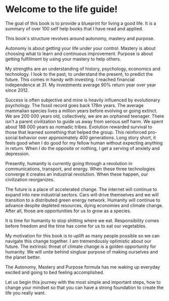 # Welcome to the life guide!


The goal of this book is to provide a blueprint for living a good life. It is a summary of over 100 self help books that I have read and applied.

This book's structure revolves around autonomy, mastery and purpose.

Autonomy is about getting your life under your control. Mastery is about choosing what to learn and continuous improvement. 
Purpose is about getting fulfillment by using your mastery to help others. 

My strengths are an understanding of history, psychology, economics and technology. 
I look to the past, to understand the present, to predict the future. This comes in handy with investing. 
I reached financial independence at 31. My investments average 90% return year over year since 2012. 

Success is often subjective and mine is heavily influenced by evolutionary psychology. 
The fossil record goes back 178m years. The average mammalian species lives a million years before evolving or going extinct. 
We are 200 000 years old, collectively, we are an orphaned teenager. There isn't a parent civilization to guide us away from serious self harm. 
We spent about 188 000 years as nomadic tribes. Evolution rewarded survival to those that learned something that helped the group. 
This reinforced pro-social behavior over approximately 400 generations. 
Long story short, it feels good when I do good for my fellow human without expecting anything in return. 
When I do the opposite or nothing, I get a serving of anxiety and depression.

Presently, humanity is currently going through a revolution in communications, transport, and energy. 
When these three technologies converge it creates an industrial revolution. 
When these happen, our civilization reorganizes.

The future is a place of accelerated change. The internet will continue to expand into new industrial sectors. 
Cars will drive themselves and we will transition to a distributed green energy network. 
Humanity will continue to advance despite depleted resources, dying economies and climate change. 
After all, those are opportunities for us to grow as a species.

It is time for humanity to stop shitting where we eat. Responsibility comes before freedom and the time has come for us to eat our vegetables.

My motivation for this book is to uplift as many people possible so we can navigate this change together. 
I am tremendously optimistic about our future. The extrinsic threat of climate change is a golden opportunity for humanity. 
We will unite behind singluar purpose of making ourselves and the planet better. 

The Autonomy, Mastery and Purpose formula has me waking up everyday excited and going to bed feeling accomplished.

Let us begin this journey with the most simple and important steps, how to change your mindset so that you can have a 
strong foundation to create the life you really want.


